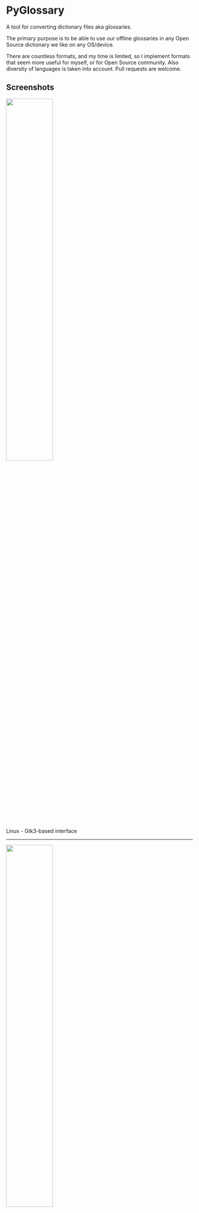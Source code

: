 PyGlossary
==========

A tool for converting dictionary files aka glossaries.

The primary purpose is to be able to use our offline glossaries in any Open Source dictionary we like on any OS/device.

There are countless formats, and my time is limited, so I implement formats that seem more useful for myself, or for Open Source community. Also diversity of languages is taken into account. Pull requests are welcome.

Screenshots
-----------

<img src="https://raw.githubusercontent.com/wiki/ilius/pyglossary/screenshots/44-gtk-txt-stardict-aryanpur-dark.png" width="50%" height="50%"/>

Linux - Gtk3-based interface

---

<img src="https://raw.githubusercontent.com/wiki/ilius/pyglossary/screenshots/40b-tk-bgl-epub-es-en-2.png" width="50%" height="50%"/>

Windows - Tkinter-based interface

---

<img src="https://raw.githubusercontent.com/wiki/ilius/pyglossary/screenshots/32-cmd-freedict-mids-de-ru.png" width="50%" height="50%"/>

Linux - command-line interface

---

<img src="https://raw.githubusercontent.com/wiki/ilius/pyglossary/screenshots/40-cmdi-termux-zim-slob-en-med.jpg" width="50%" height="50%"/>

Android Termux - interactive command-line interface

Supported formats
-----------------

| Format                                                  |    | Extension       | Read | Write |
|---------------------------------------------------------|:--:|:---------------:|:----:|:-----:|
| [Aard 2 (slob)](./doc/p/aard2_slob.md)                  | 🔢 |      .slob      |  ✔   |   ✔   |
| [ABBYY Lingvo DSL](./doc/p/dsl.md)                      | 📝 |      .dsl       |  ✔   |       |
| [Almaany.com](./doc/p/almaany.md) (SQLite3, Arabic)     | 🔢 |       .db       |  ✔   |       |
| [AppleDict Binary](./doc/p/appledict_bin.md)            | 📁 |   .dictionary   |  ✔   |  ❌   |
| [AppleDict Source](./doc/p/appledict.md)                | 📁 |                 |      |   ✔   |
| [Babylon BGL](./doc/p/babylon_bgl.md)                   | 🔢 |      .bgl       |  ✔   |  ❌   |
| [cc-kedict](./doc/p/cc_kedict.md) (Korean)              | 📝 |                 |  ✔   |  ❌   |
| [CSV](./doc/p/csv.md)                                   | 📝 |      .csv       |  ✔   |   ✔   |
| [Dict.cc](./doc/p/dict_cc.md) (SQLite3, German)         | 🔢 |       .db       |  ✔   |       |
| [DICT.org / Dictd server](./doc/p/dict_org.md)          | 📁 |   (📝.index)    |  ✔   |   ✔   |
| [DICT.org / dictfmt source](./doc/p/dict_org_source.md) | 📝 |     (.dtxt)     |      |   ✔   |
| [dictunformat output file](./doc/p/dictunformat.md)     | 📝 | (.dictunformat) |  ✔   |       |
| [DictionaryForMIDs](./doc/p/dicformids.md)              | 📁 |    (📁.mids)    |  ✔   |   ✔   |
| [DigitalNK](./doc/p/digitalnk.md) (SQLite3, N-Korean)   | 🔢 |       .db       |  ✔   |       |
| [DIKT JSON](./doc/p/dikt_json.md)                       | 📝 |     (.json)     |      |   ✔   |
| [EDICT2 (CEDICT)](./doc/p/edict2.md) (Chinese)          | 📝 |      (.u8)      |  ✔   |  ❌   |
| [EDLIN](./doc/p/edlin.md)                               | 📁 |     .edlin      |  ✔   |   ✔   |
| [EPUB-2 E-Book](./doc/p/epub2.md)                       | 📦 |      .epub      |  ❌  |   ✔   |
| [FreeDict](./doc/p/freedict.md)                         | 📝 |      .tei       |  ✔   |  ❌   |
| [Gettext Source](./doc/p/gettext_po.md)                 | 📝 |       .po       |  ✔   |   ✔   |
| [HTML Directory (by file size)](./doc/p/html_dir.md)    | 📁 |                 |  ❌  |   ✔   |
| [JMDict](./doc/p/jmdict.md) (Japanese)                  | 📝 |                 |  ✔   |  ❌   |
| [JSON](./doc/p/json.md)                                 | 📝 |      .json      |      |   ✔   |
| [Kobo E-Reader Dictionary](./doc/p/kobo.md)             | 📦 |    .kobo.zip    |  ❌  |   ✔   |
| [Kobo E-Reader Dictfile](./doc/p/kobo_dictfile.md)      | 📝 |       .df       |  ✔   |   ✔   |
| [Lingoes Source](./doc/p/lingoes_ldf.md)                | 📝 |      .ldf       |  ✔   |   ✔   |
| [Mobipocket E-Book](./doc/p/mobi.md)                    | 🔢 |      .mobi      |  ❌  |   ✔   |
| [Octopus MDict](./doc/p/octopus_mdict.md)               | 🔢 |      .mdx       |  ✔   |  ❌   |
| [QuickDic version 6](./doc/p/quickdic6.md)              | 📁 |    .quickdic    |  ✔   |   ✔   |
| [SQL](./doc/p/sql.md)                                   | 📝 |      .sql       |  ❌  |   ✔   |
| [StarDict](./doc/p/stardict.md)                         | 📁 |    (📝.ifo)     |  ✔   |   ✔   |
| [StarDict Textual File](./doc/p/stardict_textual.md)    | 📝 |     (.xml)      |  ✔   |   ✔   |
| [Tabfile](./doc/p/tabfile.md)                           | 📝 |   .txt, .tab    |  ✔   |   ✔   |
| [Wiktextract](./doc/p/wiktextract.md)                   | 📝 |     .jsonl      |  ✔   |       |
| [Wordset.org](./doc/p/wordset.md)                       | 📁 |                 |  ✔   |       |
| [XDXF](./doc/p/xdxf.md)                                 | 📝 |      .xdxf      |  ✔   |  ❌   |
| [Yomichan](./doc/p/yomichan.md)                         | 📦 |     (.zip)      |      |   ✔   |
| [Zim (Kiwix)](./doc/p/zim.md)                           | 🔢 |      .zim       |  ✔   |       |

Legend:

-	📁 Directory
-	📝 Text file
-	📦 Package/archive file
-	🔢 Binary file
-	✔ Supported
-	❌ Will not be supported

**Note**: SQLite-based formats are not detected by extension (`.db`); So you need to select the format (with UI or `--read-format` flag). **Also don't confuse SQLite-based formats with [SQLite mode](#sqlite-mode).**

Requirements
------------

PyGlossary requires **Python 3.10 or higher**, and works in practically all modern operating systems. While primarily designed for *GNU/Linux*, it works on *Windows*, *Mac OS X* and other Unix-based operating systems as well.

As shown in the screenshots, there are multiple User Interface types (multiple ways to use the program).

-	**Gtk3-based interface**, uses [PyGI (Python Gobject Introspection)](http://pygobject.readthedocs.io/en/latest/getting_started.html) You can install it on:

	-	Debian/Ubuntu: `apt install python3-gi python3-gi-cairo gir1.2-gtk-3.0`
	-	openSUSE: `zypper install python3-gobject gtk3`
	-	Fedora: `dnf install pygobject3 python3-gobject gtk3`
	-	ArchLinux:
	-	`pacman -S python-gobject gtk3`
	-	https://aur.archlinux.org/packages/pyglossary/
	-	Mac OS X: `brew install pygobject3 gtk+3`
	-	Nix / NixOS: `nix-shell -p pkgs.gobject-introspection python38Packages.pygobject3 python38Packages.pycairo`

-	**Tkinter-based interface**, works in the lack of Gtk. Specially on Windows where Tkinter library is installed with the Python itself. You can also install it on:

	-	Debian/Ubuntu: `apt-get install python3-tk tix`
	-	openSUSE: `zypper install python3-tk tix`
	-	Fedora: `yum install python3-tkinter tix`
	-	Mac OS X: read https://www.python.org/download/mac/tcltk/
	-	Nix / NixOS: `nix-shell -p python38Packages.tkinter tix`

-	**Command-line interface**, works in all operating systems without any specific requirements, just type:

`python3 main.py --help`

-	**Interactive command-line interface**
	-	Requires: `pip install prompt_toolkit`
	-	Perfect for mobile devices (like Termux on Android) where no GUI is available
	-	Automatically selected if output file argument is not passed **and** one of these:
		-	On Linux and `$DISPLAY` environment variable is empty or not set
		-	For example when you are using a remote Linux machine over SSH
		-	On Mac and no `tkinter` module is found
	-	Manually select with `--cmd` or `--ui=cmd`
		-	Minimally: `python3 main.py --cmd`
		-	You can still pass input file, or any flag/option
	-	If both input and output files are passed, non-interactive cmd ui will be default
	-	If you are writing a script, you can pass `--no-interactive` to force disable interactive ui
		-	Then you have to pass both input and output file arguments
	-	Don't forget to use *Up/Down* or *Tab* keys in prompts!
		-	Up/Down key shows you recent values you have used
		-	Tab key shows available values/options
	-	You can press Control+C (on Linux/Windows) at any prompt to exit

UI (User Interface) selection
-----------------------------

When you run PyGlossary without any command-line arguments or options/flags, PyGlossary tries to find PyGI and open the Gtk3-based interface. If it fails, it tries to find Tkinter and open the Tkinter-based interface. If that fails, it tries to find `prompt_toolkit` and run interactive command-line interface. And if none of these libraries are found, it exits with an error.

But you can explicitly determine the user interface type using `--ui`

-	`python3 main.py --ui=gtk`
-	`python3 main.py --ui=tk`
-	`python3 main.py --ui=cmd`

Installation on Windows
-----------------------

-	[Download and install Python](https://www.python.org/downloads/windows/) (3.10 or above)
-	Open Start -> type Command -> right-click on Command Prompt -> Run as administrator
-	To ensure you have `pip`, run: `python -m ensurepip --upgrade`
-	To install, run: `pip install --upgrade pyglossary`
-	Now you should be able to run `pyglossary` command
-	If command was not found, make sure Python environment variables are set up:<img src="https://raw.githubusercontent.com/wiki/ilius/pyglossary/screenshots/windows-python39-env-vars.png" width="50%" height="50%"/>

Feature-specific requirements
-----------------------------

-	Using [Sort by Locale](#sorting) feature requires [PyICU](./doc/pyicu.md)

-	Using `--remove-html-all` flag requires:

`pip install lxml beautifulsoup4`

Some formats have additional requirements. If you have trouble with any format, please check the [link given for that format](#supported-formats) to see its documentations.

**Using Termux on Android?** See [doc/termux.md](./doc/termux.md)

Configuration
-------------

See [doc/config.rst](./doc/config.rst).

Direct and indirect modes
-------------------------

Indirect mode means the input glossary is completely read and loaded into RAM, then converted into the output format. This was the only method available in old versions (before [3.0.0](https://github.com/ilius/pyglossary/releases/tag/3.0.0)).

Direct mode means entries are one-at-a-time read, processed and written into output glossary.

Direct mode was added to limit the memory usage for large glossaries; But it may reduce the conversion time for most cases as well.

Converting glossaries into these formats requires [sorting](#sorting) entries:

-	[StarDict](./doc/p/stardict.md)
-	[EPUB-2](./doc/p/epub2.md)
-	[Mobipocket E-Book](./doc/p/mobi.md)

That's why direct mode will not work for these formats, and PyGlossary has to switch to indirect mode (or it previously had to, see [SQLite mode](#sqlite-mode)).

For other formats, direct mode will be the default. You may override this by `--indirect` flag.

SQLite mode
-----------

As mentioned above, converting glossaries to some specific formats will need them to loaded into RAM.

This can be problematic if the glossary is too big to fit into RAM. That's when you should try adding `--sqlite` flag to your command. Then it uses SQLite3 as intermediate storage for storing, sorting and then fetching entries. This fixes the memory issue, and may even reduce running time of conversion (depending on your home directory storage).

The temporary SQLite file is stored in [cache directory](#cache-directory) then deleted after conversion (unless you pass `--no-cleanup` flag).

SQLite mode is automatically enabled for writing these formats if `auto_sqlite` [config parameter](./doc/config.rst) is `true` (which is the default). This also applies to when you pass `--sort` flag for any format. You may use `--no-sqlite` to override this and switch to indirect mode.

Currently you can not disable alternates in SQLite mode (`--no-alts` is ignored).

Sorting
-------

There are two things than can activate sorting entries:

-	Output format requires sorting (as explained [above](#direct-and-indirect-modes)\)
-	You pass `--sort` flag in command line.

In the case of passing `--sort`, you can also pass:

-	`--sort-key` to select sort key aka sorting order (including locale), see [doc/sort-key.md](./doc/sort-key.md)

-	`--sort-encoding` to change the encoding used for sort

	-	UTF-8 is the default encoding for all sort keys and all output formats (unless mentioned otherwise)
	-	This will only effect the order of entries, and will not corrupt words / definition
	-	Non-encodable characters are replaced with `?` byte (*only for sorting*\)

Cache directory
---------------

Cache directory is used for storing temporary files which are either moved or deleted after conversion. You can pass `--no-cleanup` flag in order to keep them.

The path for cache directory:

-	Linux or BSD: `~/.cache/pyglossary/`
-	Mac: `~/Library/Caches/PyGlossary/`
-	Windows: `C:\Users\USERNAME\AppData\Local\PyGlossary\Cache\`

User plugins
------------

If you want to add your own plugin without adding it to source code directory, or you want to use a plugin that has been removed from repository, you can place it in this directory:

-	Linux or BSD: `~/.pyglossary/plugins/`
-	Mac: `~/Library/Preferences/PyGlossary/plugins/`
-	Windows: `C:\Users\USERNAME\AppData\Roaming\PyGlossary\plugins\`

Using PyGlossary as a Python library
------------------------------------

There are a few examples in [doc/lib-examples](./doc/lib-examples) directory.

Here is a basic script that converts any supported glossary format to [Tabfile](./doc/p/tabfile.md):

```python
import sys
from pyglossary import Glossary

# Glossary.init() should be called only once, so make sure you put it
# in the right place
Glossary.init()

glos = Glossary()
glos.convert(
	inputFilename=sys.argv[1],
	outputFilename=f"{sys.argv[1]}.txt",
	# although it can detect format for *.txt, you can still pass outputFormat
	outputFormat="Tabfile",
	# you can pass readOptions or writeOptions as a dict
	# writeOptions={"encoding": "utf-8"},
)
```

And if you choose to use `glossary_v2`:

```python
import sys
from pyglossary.glossary_v2 import ConvertArgs, Glossary

# Glossary.init() should be called only once, so make sure you put it
# in the right place
Glossary.init()

glos = Glossary()
glos.convert(ConvertArgs(
	inputFilename=sys.argv[1],
	outputFilename=f"{sys.argv[1]}.txt",
	# although it can detect format for *.txt, you can still pass outputFormat
	outputFormat="Tabfile",
	# you can pass readOptions or writeOptions as a dict
	# writeOptions={"encoding": "utf-8"},
))
```

You may look at docstring of `Glossary.convert` for full list of keyword arguments.

If you need to add entries inside your Python program (rather than converting one glossary into another), then you use `write` instead of `convert`, here is an example:

```python
from pyglossary import Glossary

Glossary.init()

glos = Glossary()
mydict = {
	"a": "test1",
	"b": "test2",
	"c": "test3",
}
for word, defi in mydict.items():
	glos.addEntryObj(glos.newEntry(
		word,
		defi,
		defiFormat="m",  # "m" for plain text, "h" for HTML
	))

glos.setInfo("title", "My Test StarDict")
glos.setInfo("author", "John Doe")
glos.write("test.ifo", format="Stardict")
```

**Note:** `addEntryObj` is renamed to `addEntry` in `pyglossary.glossary_v2`.

**Note:** Switching to `glossary_v2` is optional and recommended.

And if you need to read a glossary from file into a `Glossary` object in RAM (without immediately converting it), you can use `glos.read(filename, format=inputFormat)`. Be wary of RAM usage in this case.

If you want to include images, css, js or other files in a glossary that you are creating, you need to add them as **Data Entries**, for example:

```python
with open(os.path.join(imageDir, "a.jpeg")) as fp:
	glos.addEntry(glos.newDataEntry("img/a.jpeg", fp.read()))
```

The first argument to `newDataEntry` must be the relative path (that generally html codes of your definitions points to).

Internal glossary structure
---------------------------

A glossary contains a number of entries.

Each entry contains:

-	Headword (title or main phrase for lookup)
-	Alternates (some alternative phrases for lookup)
-	Definition

In PyGlossary, headword and alternates together are accessible as a single Python list `entry.l_word`

`entry.defi` is the definition as a Python Unicode `str`. Also `entry.b_defi` is definition in UTF-8 byte array.

`entry.defiFormat` is definition format. If definition is plaintext (not rich text), the value is `m`. And if it's in HTML (contains any html tag), then `defiFormat` is `h`. The value `x` is also allowed for XFXF, but XDXF is not widely supported in dictionary applications.

There is another type of entry which is called **Data Entry**, and generally contains an image, audio, css, or any other file that was included in input glossary. For data entries:

-	`entry.s_word` is file name (and `l_word` is still a list containing this string),
-	`entry.defiFormat` is `b`
-	`entry.data` gives the content of file in `bytes`.

Entry filters
-------------

Entry filters are internal objects that modify words/definition of entries, or remove entries (in some special cases).

Like several filters in a pipe which connects a `reader` object to a `writer` object (with both of their classes defined in plugins and instantiated in `Glossary` class).

You can enable/disable some of these filters using config parameters / command like flags, which are documented in [doc/config.rst](./doc/config.rst).

The full list of entry filters is also documented in [doc/entry-filters.md](./doc/entry-filters.md).
